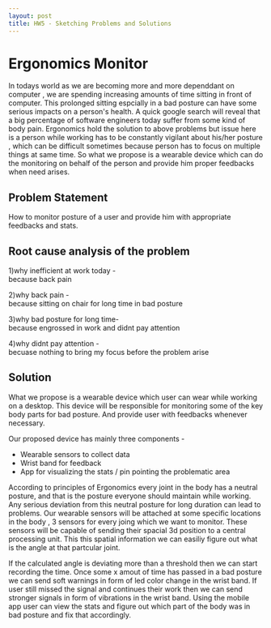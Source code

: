 ```yaml
---
layout: post
title: HW5 - Sketching Problems and Solutions 
---
```


<h1>
Ergonomics Monitor
</h1>

In todays world as we are becoming more and more dependdant on computer , we are spending increasing amounts of time sitting in front of computer. This prolonged sitting espcially in a bad posture can have some serious impacts on a person's health. A quick google search will reveal that a big percentage of software engineers today suffer from some kind of body pain. 
Ergonomics hold the solution to above problems but issue here is a person while working has to be constantly vigilant about his/her posture , which can be difficult sometimes because person has to focus on multiple things at same time. So what we propose is a wearable device which can do the monitoring on behalf of the person and provide him proper feedbacks when need arises. 

<h2> Problem Statement </h2>
How to monitor posture of a user and provide him with appropriate feedbacks and stats.

<h2>Root cause analysis of the problem</h2>


1)why inefficient at work today - <br/>
because back pain 

2)why back pain - <br/>
because sitting on chair for long time in bad posture


3)why bad posture for long time- <br/>
because engrossed in work and didnt pay attention

4)why didnt pay attention - <br/>
becuase nothing to bring my focus before the problem arise



<h2>Solution</h2>
What we propose is a wearable device which user can wear while working on a desktop. This device will be responsible for monitoring some of the key body parts for bad posture. And provide user with feedbacks whenever necessary.

Our proposed device has mainly three components - 
<ul>
<li> Wearable sensors to collect data</li>
<li> Wrist band for feedback </li>
<li> App for visualizing the stats / pin pointing the problematic area</li>
</ul>

<p>
According to principles of Ergonomics every joint in the body has a neutral posture, and that is the posture everyone should maintain while working. Any serious deviation from this neutral posture for long duration can lead to problems. Our wearable sensors will be attached at some specific locations in the body , 3 sensors for every joing which we want to monitor. These sensors will be capable of sending their spacial 3d position to a central processing unit. This this spatial information we can easiliy figure out what is the angle at that partcular joint. 
</p>
<p>
If the calculated angle is deviating more than a threshold then we can start recording the time. Once some x amout of time has passed in a bad posture we can send soft warnings in form of led color change in the wrist band. If user still missed the signal and continues their work then we can send stronger signals in form of vibrations in the wrist band.
Using the mobile app user can view the stats and figure out which part of the body was in bad posture and fix that accordingly. 
</p>
